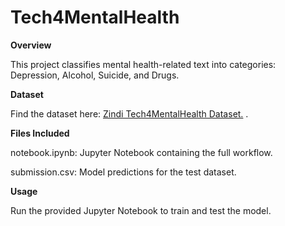 # Tech4MentalHealth

**Overview**

This project classifies mental health-related text into categories: Depression, Alcohol, Suicide, and Drugs.

**Dataset**

Find the dataset here: [Zindi Tech4MentalHealth Dataset.](https://zindi.africa/competitions/basic-needs-basic-rights-kenya-tech4mentalhealth/data) .

**Files Included**

notebook.ipynb: Jupyter Notebook containing the full workflow.

submission.csv: Model predictions for the test dataset.

**Usage**

Run the provided Jupyter Notebook to train and test the model.
